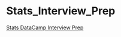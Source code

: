 # Stats_Interview_Prep
[Stats DataCamp Interview Prep](https://nbviewer.jupyter.org/github/pmleffers/Stats_Interview_Prep/blob/master/Preparing%20for%20Stats%20Interview%20Questions.ipynb)
